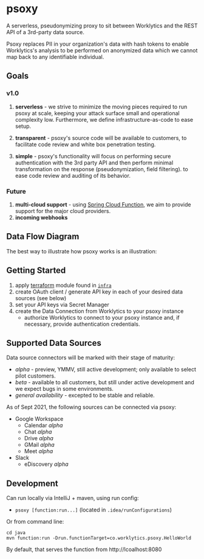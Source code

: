 # psoxy
A serverless, pseudonymizing proxy to sit between Worklytics and the REST API of a 3rd-party data source.

Psoxy replaces PII in your organization's data with hash tokens to enable Worklytics's 
analysis to be performed on anonymized data which we cannot map back to any identifiable
individual.  


## Goals

### v1.0
1. **serverless** - we strive to minimize the moving pieces required to run psoxy at scale, keeping your attack surface small and operational complexity low. Furthermore, we define infrastructure-as-code to ease setup.

3. **transparent** - psoxy's source code will be available to customers, to facilitate
code review and white box penetration testing.
4. **simple** - psoxy's functionality will focus on performing secure authentication with the 3rd party API and then perform minimal transformation on the response (pseudonymization, field filtering). to ease code review and auditing of its behavior.

### Future
1. **multi-cloud support** - using [Spring Cloud Function](https://spring.io/projects/spring-cloud-function), we aim to provide support for the major cloud providers.
2. **incoming webhooks**


## Data Flow Diagram
The best way to illustrate how psoxy works is an illustration:

## Getting Started

  1. apply [terraform]() module found in [`infra`](/infra)
  2. create OAuth client / generate API key in each of your desired data sources (see below)
  3. set your API keys via Secret Manager
  4. create the Data Connection from Worklytics to your psoxy instance
      - authorize Worklytics to connect to your psoxy instance and, if necessary, provide authentication credentials.

## Supported Data Sources
Data source connectors will be marked with their stage of maturity:
  * *alpha* - preview, YMMV, still active development; only available to select pilot customers.
  * *beta* - available to all customers, but still under active development and we expect bugs in some environments.
  * *general availability* - excepted to be stable and reliable.

As of Sept 2021, the following sources can be connected via psoxy:
  * Google Workspace
    * Calendar *alpha*  
    * Chat *alpha*  
    * Drive *alpha*  
    * GMail *alpha*  
    * Meet *alpha*  
  * Slack
    * eDiscovery *alpha*

## Development

Can run locally via IntelliJ + maven, using run config:
  - `psoxy [function:run...]` (located in `.idea/runConfigurations`)

Or from command line:

```shell
cd java
mvn function:run -Drun.functionTarget=co.worklytics.psoxy.HelloWorld
```

By default, that serves the function from http://lcoalhost:8080
